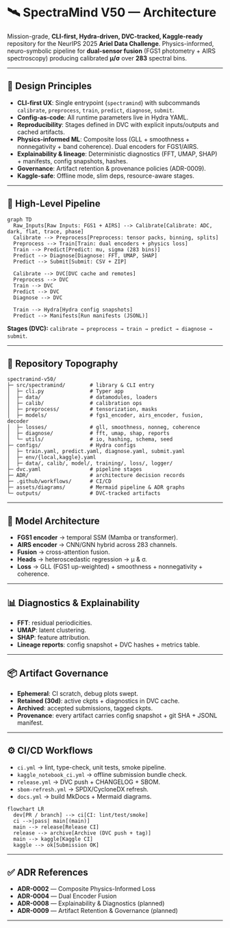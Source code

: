 # 🛰️ SpectraMind V50 — Architecture

Mission-grade, **CLI-first, Hydra-driven, DVC-tracked, Kaggle-ready** repository for the NeurIPS 2025 **Ariel Data Challenge**.
Physics-informed, neuro-symbolic pipeline for **dual-sensor fusion** (FGS1 photometry + AIRS spectroscopy) producing calibrated **μ/σ** over **283** spectral bins.

---

## 📐 Design Principles

* **CLI-first UX**: Single entrypoint (`spectramind`) with subcommands `calibrate`, `preprocess`, `train`, `predict`, `diagnose`, `submit`.
* **Config-as-code**: All runtime parameters live in Hydra YAML.
* **Reproducibility**: Stages defined in DVC with explicit inputs/outputs and cached artifacts.
* **Physics-informed ML**: Composite loss (GLL + smoothness + nonnegativity + band coherence). Dual encoders for FGS1/AIRS.
* **Explainability & lineage**: Deterministic diagnostics (FFT, UMAP, SHAP) + manifests, config snapshots, hashes.
* **Governance**: Artifact retention & provenance policies (ADR-0009).
* **Kaggle-safe**: Offline mode, slim deps, resource-aware stages.

---

## 🔄 High-Level Pipeline

```mermaid
graph TD
  Raw_Inputs[Raw Inputs: FGS1 + AIRS] --> Calibrate[Calibrate: ADC, dark, flat, trace, phase]
  Calibrate --> Preprocess[Preprocess: tensor packs, binning, splits]
  Preprocess --> Train[Train: dual encoders + physics loss]
  Train --> Predict[Predict: mu, sigma (283 bins)]
  Predict --> Diagnose[Diagnose: FFT, UMAP, SHAP]
  Predict --> Submit[Submit: CSV + ZIP]

  Calibrate --> DVC[DVC cache and remotes]
  Preprocess --> DVC
  Train --> DVC
  Predict --> DVC
  Diagnose --> DVC

  Train --> Hydra[Hydra config snapshots]
  Predict --> Manifests[Run manifests (JSONL)]
```

**Stages (DVC):** `calibrate → preprocess → train → predict → diagnose → submit`.

---

## 📂 Repository Topography

```text
spectramind-v50/
├─ src/spectramind/        # library & CLI entry
│  ├─ cli.py               # Typer app
│  ├─ data/                # datamodules, loaders
│  ├─ calib/               # calibration ops
│  ├─ preprocess/          # tensorization, masks
│  ├─ models/              # fgs1_encoder, airs_encoder, fusion, decoder
│  ├─ losses/              # gll, smoothness, nonneg, coherence
│  ├─ diagnose/            # fft, umap, shap, reports
│  └─ utils/               # io, hashing, schema, seed
├─ configs/                # Hydra configs
│  ├─ train.yaml, predict.yaml, diagnose.yaml, submit.yaml
│  ├─ env/{local,kaggle}.yaml
│  ├─ data/, calib/, model/, training/, loss/, logger/
├─ dvc.yaml                # pipeline stages
├─ ADR/                    # architecture decision records
├─ .github/workflows/      # CI/CD
├─ assets/diagrams/        # Mermaid pipeline & ADR graphs
└─ outputs/                # DVC-tracked artifacts
```

---

## 🧠 Model Architecture

* **FGS1 encoder** → temporal SSM (Mamba or transformer).
* **AIRS encoder** → CNN/GNN hybrid across 283 channels.
* **Fusion** → cross-attention fusion.
* **Heads** → heteroscedastic regression → μ & σ.
* **Loss** → GLL (FGS1 up-weighted) + smoothness + nonnegativity + coherence.

---

## 📊 Diagnostics & Explainability

* **FFT**: residual periodicities.
* **UMAP**: latent clustering.
* **SHAP**: feature attribution.
* **Lineage reports**: config snapshot + DVC hashes + metrics table.

---

## 📦 Artifact Governance

* **Ephemeral**: CI scratch, debug plots swept.
* **Retained (30d)**: active ckpts + diagnostics in DVC cache.
* **Archived**: accepted submissions, tagged ckpts.
* **Provenance**: every artifact carries config snapshot + git SHA + JSONL manifest.

---

## ⚙️ CI/CD Workflows

* `ci.yml` → lint, type-check, unit tests, smoke pipeline.
* `kaggle_notebook_ci.yml` → offline submission bundle check.
* `release.yml` → DVC push + CHANGELOG + SBOM.
* `sbom-refresh.yml` → SPDX/CycloneDX refresh.
* `docs.yml` → build MkDocs + Mermaid diagrams.

```mermaid
flowchart LR
  dev[PR / branch] --> ci[CI: lint/test/smoke]
  ci -->|pass| main[(main)]
  main --> release[Release CI]
  release --> archive[Archive (DVC push + tag)]
  main --> kaggle[Kaggle CI]
  kaggle --> ok[Submission OK]
```

---

## ✅ ADR References

* **ADR-0002** — Composite Physics-Informed Loss
* **ADR-0004** — Dual Encoder Fusion
* **ADR-0008** — Explainability & Diagnostics (planned)
* **ADR-0009** — Artifact Retention & Governance (planned)

---

